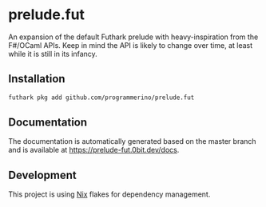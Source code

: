 # prelude.fut
An expansion of the default Futhark prelude with heavy-inspiration from the F#/OCaml APIs. Keep in mind the API is likely to change over time, at least while it is still in its infancy.

## Installation
```bash
futhark pkg add github.com/programmerino/prelude.fut
```

## Documentation
The documentation is automatically generated based on the master branch and is available at https://prelude-fut.0bit.dev/docs.

## Development
This project is using [Nix](https://nixos.org/download.html) flakes for dependency management.